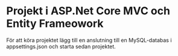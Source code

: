 # Projekt i ASP.Net Core MVC och Entity Frameowork

För att köra projektet lägg till en anslutning till en MySQL-databas i appsettings.json och starta sedan projektet.
